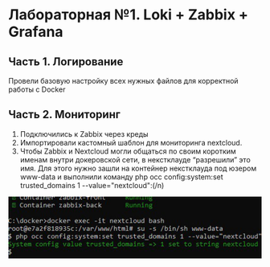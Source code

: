 # **Лабораторная №1. Loki + Zabbix + Grafana**
## Часть 1. Логирование
Провели базовую настройку всех нужных файлов для корректной работы с Docker

## Часть 2. Мониторинг
1. Подключились к Zabbix через креды
2. Импортировали кастомный шаблон для мониторинга nextcloud.
3. Чтобы Zabbix и Nextcloud могли общаться по своим коротким именам внутри докеровской сети, в некстклауде “разрешили” это имя. Для этого нужно зашли на контейнер некстклауда под юзером www-data и выполнили команду php occ config:system:set trusted_domains 1 --value="nextcloud":(/n)

![1](images/1.jpg)

